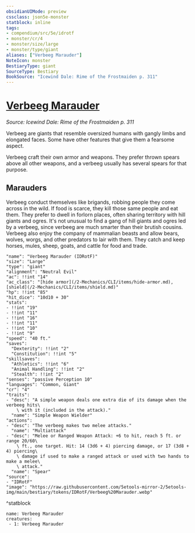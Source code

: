 ```yaml
---
obsidianUIMode: preview
cssclass: json5e-monster
statblock: inline
tags:
- compendium/src/5e/idrotf
- monster/cr/4
- monster/size/large
- monster/type/giant
aliases: ["Verbeeg Marauder"]
NoteIcon: monster
BestiaryType: giant
SourceType: Bestiary
BookSource: "Icewind Dale: Rime of the Frostmaiden p. 311"
---
```

# [Verbeeg Marauder](2-Mechanics/CLI/bestiary/giant/verbeeg-marauder-idrotf.md)
*Source: Icewind Dale: Rime of the Frostmaiden p. 311*  

Verbeeg are giants that resemble oversized humans with gangly limbs and elongated faces. Some have other features that give them a fearsome aspect.

Verbeeg craft their own armor and weapons. They prefer thrown spears above all other weapons, and a verbeeg usually has several spears for that purpose.

## Marauders

Verbeeg conduct themselves like brigands, robbing people they come across in the wild. If food is scarce, they kill those same people and eat them. They prefer to dwell in forlorn places, often sharing territory with hill giants and ogres. It's not unusual to find a gang of hill giants and ogres led by a verbeeg, since verbeeg are much smarter than their brutish cousins. Verbeeg also enjoy the company of mammalian beasts and allow bears, wolves, worgs, and other predators to lair with them. They catch and keep horses, mules, sheep, goats, and cattle for food and trade.

```statblock
"name": "Verbeeg Marauder (IDRotF)"
"size": "Large"
"type": "giant"
"alignment": "Neutral Evil"
"ac": !!int "14"
"ac_class": "[hide armor](/2-Mechanics/CLI/items/hide-armor.md), [shield](/2-Mechanics/CLI/items/shield.md)"
"hp": !!int "85"
"hit_dice": "10d10 + 30"
"stats":
- !!int "19"
- !!int "11"
- !!int "16"
- !!int "11"
- !!int "10"
- !!int "9"
"speed": "40 ft."
"saves":
  "Dexterity": !!int "2"
  "Constitution": !!int "5"
"skillsaves":
  "Athletics": !!int "6"
  "Animal Handling": !!int "2"
  "Stealth": !!int "2"
"senses": "passive Perception 10"
"languages": "Common, Giant"
"cr": "4"
"traits":
- "desc": "A simple weapon deals one extra die of its damage when the verbeeg hits\
    \ with it (included in the attack)."
  "name": "Simple Weapon Wielder"
"actions":
- "desc": "The verbeeg makes two melee attacks."
  "name": "Multiattack"
- "desc": "Melee or Ranged Weapon Attack: +6 to hit, reach 5 ft. or range 20/60\
    \ ft., one target. Hit: 14 (3d6 + 4) piercing damage, or 17 (3d8 + 4) piercing\
    \ damage if used to make a ranged attack or used with two hands to make a melee\
    \ attack."
  "name": "Spear"
"source":
- "IDRotF"
"image": "https://raw.githubusercontent.com/5etools-mirror-2/5etools-img/main/bestiary/tokens/IDRotF/Verbeeg%20Marauder.webp"
```
^statblock

```encounter-table
name: Verbeeg Marauder
creatures:
 - 1: Verbeeg Marauder
```